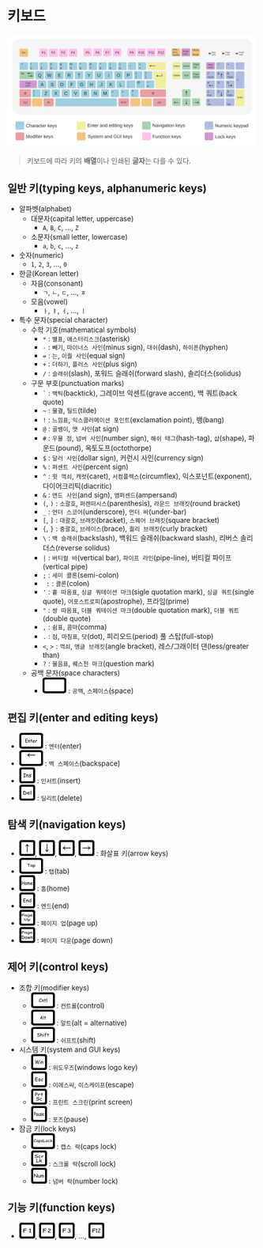 # 키보드

<img src="./keyboard/ISO_keyboard_(105)_QWERTY_UK.svg.png" style="background-color: #BBBBBB">

> 키보드에 따라 키의 **배열**이나 인쇄된 **글자**는 다를 수 있다.

## 일반 키(typing keys, alphanumeric keys)

- 알파벳(alphabet)
  - 대문자(capital letter, uppercase)
    - `A`, `B`, `C`, ..., `Z`
  - 소문자(small letter, lowercase)
    - `a`, `b`, `c`, ..., `z`
- 숫자(numeric)
  - `1`, `2`, `3`, ..., `0`
- 한글(Korean letter)
  - 자음(consonant)
    - `ㄱ`, `ㄴ`, `ㄷ`, ..., `ㅎ`
  - 모음(vowel)
    - `ㅏ`, `ㅑ`, `ㅓ`, ..., `ㅣ`
- 특수 문자(special character)
  - 수학 기호(mathematical symbols)
    - `*` : `별표`, `애스터리스크`(asterisk)
    - `-` : `빼기`, `마이너스 사인`(minus sign), `대쉬`(dash), `하이픈`(hyphen)
    - `=` : `는`, `이퀄 사인`(equal sign)
    - `+` : `더하기`, `플러스 사인`(plus sign)
    - `/` : `슬래쉬`(slash), 포워드 슬래쉬(forward slash), 솔리더스(solidus)
  - 구문 부호(punctuation marks)
    - `` ` `` : `백틱`(backtick), 그레이브 악센트(grave accent), 백 쿼트(back quote)
    - `~` : `물결`, `틸드`(tilde)
    - `!` : `느낌표`, `익스클러메이션 포인트`(exclamation point), 뱅(bang)
    - `@` : `골뱅이`, `앳 사인`(at sign)
    - `#` : `우물 정`, `넘버 사인`(number sign), `해쉬 태그`(hash-tag), `샵`(shape), 파운드(pound), 옥토도프(octothorpe)
    - `$` : `달러 사인`(dollar sign), 커런시 사인(currency sign)
    - `%` : `퍼센트 사인`(percent sign)
    - `^` : `윗 꺽쇠`, `캐럿`(caret), `서컴플렉스`(circumflex), 익스포넌트(exponent), 다이어크리틱(diacritic)
    - `&` : `앤드 사인`(and sign), `앰퍼센드`(ampersand)
    - `(`, `)` : `소괄호`, `퍼렌떠시스`(parenthesis), `라운드 브래킷`(round bracket)
    - `_` : `언더 스코어`(underscore), `언더 바`(under-bar)
    - `[`, `]` : `대괄호`, `브래킷`(bracket), `스퀘어 브래킷`(square bracket)
    - `{`, `}` : `중괄호`, `브레이스`(brace), `퀄리 브래킷`(curly bracket)
    - `\` : `백 슬래쉬`(backslash), 백워드 슬래쉬(backward slash), 리버스 솔리더스(reverse solidus)
    - `|` : `버티컬 바`(vertical bar), `파이프 라인`(pipe-line), 버티컬 파이프(vertical pipe)
    - `;` : `세미 콜론`(semi-colon)
    - ` :` : `콜론`(colon)
    - `'` : `홑 따옴표`, `싱글 쿼테이션 마크`(sigle quotation mark), `싱글 쿼트`(single quote), `어포스트로피`(apostrophe), 프라임(prime)
    - `"` : `쌍 따옴표`, `더블 쿼테이션 마크`(double quotation mark), `더블 쿼트`(double quote)
    - `,` : `쉼표`, `콤마`(comma)
    - `.` : `점`, `마침표`, `닷`(dot), 피리오드(period) 풀 스탑(full-stop)
    - `<`, `>` : `꺽쇠`, `앵글 브래킷`(angle bracket), 레스/그래이터 댄(less/greater than)
    - `?` : `물음표`, `퀘스천 마크`(question mark)
  - 공백 문자(space characters)
    - ![` `](./keyboard/space.png) : `공백`, `스페이스`(space)

## 편집 키(enter and editing keys)

- ![`Enter`](./keyboard/enter.png) : `엔터`(enter)
- ![`BS`](./keyboard/backspace.png) : `백 스페이스`(backspace)
- ![`Ins`](./keyboard/insert.png) : `인서트`(insert)
- ![`Del`](./keyboard/delete.png) : `딜리트`(delete)

## 탐색 키(navigation keys)

- ![`↑`](./keyboard/up.png), ![`↓`](./keyboard/down.png), ![`←`](./keyboard/left.png), ![`→`](./keyboard/right.png) : 화살표 키(arrow keys)
- ![`Tab`](./keyboard/tap.png) : `탭`(tab)
- ![`Home`](./keyboard/home.png) : `홈`(home)
- ![`End`](./keyboard/end.png) : `엔드`(end)
- ![`PgUp`](./keyboard/page_up.png) : `페이지 업`(page up)
- ![`PgDn`](./keyboard/page_down.png) : `페이지 다운`(page down)

## 제어 키(control keys)

- 조합 키(modifier keys)
  - ![`Ctrl`](./keyboard/control.png) : `컨트롤`(control)
  - ![`Alt`](./keyboard/alt.png) : `알트`(alt = alternative)
  - ![`Shift`](./keyboard/shift.png) : `쉬프트`(shift)
- 시스템 키(system and GUI keys)
  - ![`Win`](./keyboard/windows_logo.png) : `위도우즈`(windows logo key)
  - ![`Esc`](./keyboard/escape.png) : `이에스씨`, `이스케이프`(escape)
  - ![`PrtSc`](./keyboard/print_screen.png) : `프린트 스크린`(print screen)
  - ![`Pause`](./keyboard/pause.png) : `포즈`(pause)
- 잠금 키(lock keys)
  - ![`CapsLock`](./keyboard/capslock.png) : `캡스 락`(caps lock)
  - ![`ScrLk`](./keyboard/scroll_lock.png) : `스크롤 락`(scroll lock)
  - ![`Num`](./keyboard/num_lock.png) : `넘버 락`(number lock)

## 기능 키(function keys)

- ![`F1`](./keyboard/f1.png), ![`F2`](./keyboard/f2.png), ![`F3`](./keyboard/f3.png), ..., ![`F12`](./keyboard/f12.png)

<!-- TODO 키 시각화 이미지 더 사용하기 -->
